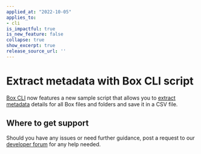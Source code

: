 ```yaml
---
applied_at: "2022-10-05"
applies_to: 
- cli
is_impactful: true
is_new_feature: false
collapse: true
show_excerpt: true
release_source_url: ''
---
```


# Extract metadata with Box CLI script

[Box CLI][1] now features a new sample script that allows you to [extract metadata][2] details for all Box files and folders and save it in a CSV file. 

<!-- more -->

## Where to get support

Should you have any issues or need further guidance, post a request to
our [developer forum][3] for any help needed.

[1]: g://cli
[2]: g://cli/scripts/metadata-extraction
[3]: https://support.box.com/hc/en-us/sections/360009473734-Box-Partner-Resources
